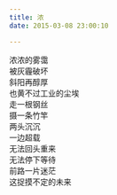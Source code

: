 ```yaml
---
title: 浓
date: 2015-03-08 23:00:10

---
```

浓浓的雾霭\
被灰霾破坏\
斜阳再醇厚\
也黄不过工业的尘埃\
走一根钢丝\
摄一条竹竿\
两头沉沉\
一边超载\
无法回头重来\
无法停下等待\
前路一片迷茫\
这捉摸不定的未来
